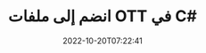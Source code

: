 ---
############################# Static ############################
layout: "auto-gen-merger"
date: 2022-10-20T07:22:41
draft: false
otherformats: pps ppsx ppt pptx rtf tex vdx vsdm vsdx vssm vssx vstm vstx vsx vtx xlam

############################# Head ############################
head_title: "انضم إلى OTT ملفات في C# | OTT الاندماج"
head_description: "انضم إلى عدة ملفات OTT في ملف واحد باستخدام واجهة برمجة تطبيقات دمج المستندات C# .NET. قم بربط صفحات أو نطاقات صفحات معينة من مستندات مختلفة إلى مستند واحد."

############################# Header ############################
title: "انضم إلى ملفات OTT في C#"
description: "انضم إلى OTT ببضعة أسطر من كود .NET."
bg_image: "https://cms.admin.containerize.com/templates/aspose/App_Themes/V3/images/bg/header1.png"
bg_overlay: false
button:
    enable: true
    icon: "fas fa-arrow-down"
    label: "تحميل النسخة التجريبية المجانية"
    link: "https://downloads.groupdocs.com/merger/net"

############################# SubMenu ############################
submenu:
    enable: true

    left:
        img_alt: "GroupDocs.Merger for .NET"
        image: "https://cms.admin.containerize.com/templates/groupdocs/images/product-logos/90x90-noborder/groupdocs-merger-net.png"
        product: "GroupDocs.Merger"
        platform: ".NET"

    middle:
        button:

            # button loop
            - link: "https://apireference.groupdocs.com/merger/net"
              text: "مرجع API"

            # button loop
            - link: "https://github.com/groupdocs-merger"
              text: "أمثلة التعليمات البرمجية"

            # button loop
            - link: "https://products.groupdocs.app/merger/family"
              text: "العروض التوضيحية الحية"

            # button loop
            - link: "https://purchase.groupdocs.com/pricing/merger/net"
              text: "التسعير"

    right:
        link_download: "https://downloads.groupdocs.com/merger"
        link_learn: "https://docs.groupdocs.com/merger/net"
        link_buy: "https://purchase.groupdocs.com"

############################# About ############################
about:
    enable: true
    title: "حول واجهة برمجة تطبيقات GroupDocs.Merger for .NET"
    content: |
        يوفر [GroupDocs.Merger for .NET](/ar/merger/net/) حلاً مناسبًا للانضمام إلى العديد من ملفات PDF و Microsoft Office (Word و Excel و PowerPoint و OneNote) و OpenDocument و HTML والصور و العديد من المستندات الأخرى في ملف واحد داخل تطبيقات .NET. سيوفر عليك GroupDocs.Merger الكثير من الجهد ، حيث يُسمح لك بالانضمام إلى مستندات OTT - ليست هناك حاجة لتثبيت أي برامج أو تطبيقات سطح مكتب أو مكونات إضافية تابعة لجهة خارجية. الآن ليس من الضروري إضاعة الوقت والانضمام إلى الملفات يدويًا! تتمثل مهمة GroupDocs في توفير أفضل جودة وتبسيط مهام سير عمل معالجة المستندات.
        
        GroupDocs.Merger API هو الاختيار الصحيح لحلول الشركات التي تحتاج إلى ميزات الانضمام إلى الملفات. يتم دعم واجهات برمجة التطبيقات هذه بشكل جيد على جميع أنظمة التشغيل والأنظمة الأساسية بما في ذلك .NET Framework, .NET Standard, .NET Core, Mono.

############################# Steps ############################
steps:
    enable: true
    title_left: "كيفية ضم عدة ملفات OTT"
    content_left: |
        يسهّل [GroupDocs.Merger for .NET](/ar/merger/net/) على مطوري .NET الانضمام إلى ملفين أو أكثر من OTT داخل تطبيقاتهم من خلال تنفيذ بضع خطوات سهلة.
        
        * قم بإنشاء مثيل جديد من **Merger** وتمرير مسار مستند المصدر كمعامل مُنشئ.
        * اتصل بـ ** الانضمام ** إلى فئة ** الاندماج ** واجتياز مسار المستند المصدر الثاني.
        * اتصل بـ **Save** of **Merger** class لحفظ المستند المدمج.

    title_right: "متطلبات النظام"
    content_right: |
        يتم دعم واجهات برمجة تطبيقات GroupDocs.Merger for .NET على جميع الأنظمة الأساسية وأنظمة التشغيل الرئيسية. قبل تنفيذ الكود أدناه ، يرجى التأكد من تثبيت المتطلبات الأساسية التالية على نظامك.

        * أنظمة التشغيل: مايكروسوفت ويندوز ، لينوكس ، ماك
        * بيئات التطوير: Visual Studio, Xamarin, MonoDevelop
        * إطار أعمال: .NET Framework, .NET Standard, .NET Core, Mono
        * تنزيل أحدث إصدار من GroupDocs.Merger for .NET من [NuGet](https://www.nuget.org/packages/groupdocs.merger)
         
    code: |
     {{% merger/additional-styles %}}
     {{< merger/code-merger title="كيفية الانضمام إلى ملفات OTT باستخدام كود مثال C#">}}

        ```csharp    
        // انضم إلى ملفات OTT باستخدام GroupDocs.Merger API
        // إنشاء دمج مع مستند الإدخال OTT
        using (Merger merger = new Merger("input1.ott"))
          {
            // طريقة Call Join لمثيل فئة الدمج وتمرير مسار مستند المصدر الثاني
            merger.Join("input2.ott");
    
            // طريقة Call Save لمثيل فئة الدمج لحفظ المستند المدمج
            merger.Save("merged-file.ott");
          }
        ```
     {{< /merger/code-merger >}}

############################# Demos ############################
demos:
    enable: true
    title: "عروض توضيحية مباشرة - تطبيق عبر الإنترنت للانضمام إلى المستندات"
    content: |
       انضم إلى أكثر من OTT ملف واحد الآن من خلال زيارة موقع ويب [GroupDocs.Merger Live Demos](https://products.groupdocs.app/merger/ott).
       يحتوي العرض التوضيحي المباشر على الفوائد التالية.
        
############################# About Formats ############################
about_formats:
    enable: true

############################# More Formats ############################
more_formats:
    enable: true
    title: "الانضمام إلى تنسيقات المستندات الأخرى"
    content: |
        .NET مستندات دمج API لتنسيقات الملفات والصور. قم بجمع بعض تنسيقات المستندات الشائعة كما هو مذكور أدناه.

############################# Back to top ###############################
back_to_top:
    enable: true
---